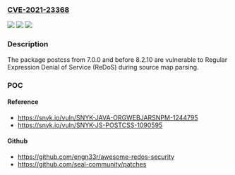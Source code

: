 ### [CVE-2021-23368](https://cve.mitre.org/cgi-bin/cvename.cgi?name=CVE-2021-23368)
![](https://img.shields.io/static/v1?label=Product&message=postcss&color=blue)
![](https://img.shields.io/static/v1?label=Version&message=%3E%3D%207.0.0%20&color=brighgreen)
![](https://img.shields.io/static/v1?label=Vulnerability&message=Regular%20Expression%20Denial%20of%20Service%20(ReDoS)&color=brighgreen)

### Description

The package postcss from 7.0.0 and before 8.2.10 are vulnerable to Regular Expression Denial of Service (ReDoS) during source map parsing.

### POC

#### Reference
- https://snyk.io/vuln/SNYK-JAVA-ORGWEBJARSNPM-1244795
- https://snyk.io/vuln/SNYK-JS-POSTCSS-1090595

#### Github
- https://github.com/engn33r/awesome-redos-security
- https://github.com/seal-community/patches

